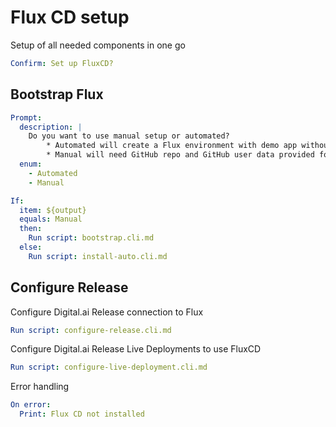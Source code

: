# Flux CD setup

Setup of all needed components in one go

```yaml instacli
Confirm: Set up FluxCD?
```

## Bootstrap Flux

```yaml instacli
Prompt:
  description: |
    Do you want to use manual setup or automated?
        * Automated will create a Flux environment with demo app without using a GitHub repository
        * Manual will need GitHub repo and GitHub user data provided for bootstrapping
  enum:
    - Automated
    - Manual
```

```yaml instacli
If:
  item: ${output}
  equals: Manual
  then:
    Run script: bootstrap.cli.md
  else:
    Run script: install-auto.cli.md
```

## Configure Release

Configure Digital.ai Release connection to Flux

```yaml instacli
Run script: configure-release.cli.md
```

Configure Digital.ai Release Live Deployments to use FluxCD

```yaml instacli
Run script: configure-live-deployment.cli.md
```

Error handling

```yaml instacli
On error:
  Print: Flux CD not installed
```
